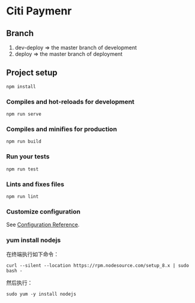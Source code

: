 # Citi Paymenr

## Branch

1. dev-deploy => the master branch of development
2. deploy => the master branch of deployment

## Project setup

```
npm install
```

### Compiles and hot-reloads for development

```
npm run serve
```

### Compiles and minifies for production

```
npm run build
```

### Run your tests

```
npm run test
```

### Lints and fixes files

```
npm run lint
```

### Customize configuration

See [Configuration Reference](https://cli.vuejs.org/config/).

### yum install nodejs

在终端执行如下命令：

```
curl --silent --location https://rpm.nodesource.com/setup_8.x | sudo bash -
```

然后执行：

```
sudo yum -y install nodejs
```
